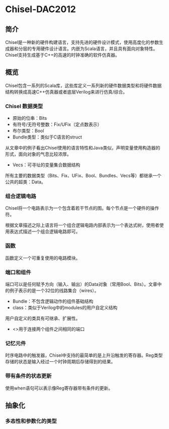 # Chisel-DAC2012

## 简介

Chisel是一种新的硬件构建语言，支持先进的硬件设计模式，使用高度化的参数生成器和分层的专用硬件设计语言。内嵌为Scala语言，并且具有面向对象特性。Chisel支持生成基于C++的高速的时钟准确的软件仿真器。

## 概览

Chisel包含一系列的Scala库，这些库定义一系列新的硬件数据类型和将硬件数据结构转换成高速C++仿真器或者底层Verilog来进行仿真/综合。

### Chisel 数据类型

- 原始的位串：Bits
- 有符号/无符号整数：Fix/UFix（定点数表示）
- 布尔类型：Bool
- Bundle类型：类似于C语言的struct

从文章中的例子看出Chisel使用的语言特性和Java类似，声明变量使用构造器的形式，面向对象的气息比较浓厚。

- Vecs：可寻址的变量集合数据结构

所有主要的数据类型（Bits、Fix、UFix、Bool、Bundles、Vecs等）都继承一个公共的超类：Data。

### 组合逻辑电路

Chisel将一个电路表示为一个包含着若干节点的图。每个节点是一个硬件的操作符。

根据文章描述之际上语言将一个组合逻辑电路内部表示为一个表达式树，使用者使用表达式描述一个组合逻辑电路即可。

### 函数

函数定义一个可重复使用的电路模块。

### 端口和组件

端口可以是任何赋予方向（输入、输出）的Data对象（常用Bool、Bits）。文章中的例子表示的是一个32位的线路集合（wires）。

- Bundle：不包含逻辑动作的组件基础结构
- class：类似于Verilog中的modules的用户自定义结构

用户自定义的类具有可继承、扩展性。

- <>用于连接两个组件之间相同的端口

### 记忆元件

时序电路中的触发器，Chisel中支持的最简单的是上升沿触发的寄存器。Reg类型存储的状态是输入经过一个时钟周期后存储得到的结果。

### 带有条件的状态更新

使用when语句可以表示像Reg寄存器带有条件的更新。

## 抽象化

### 多态性和参数化的类型
